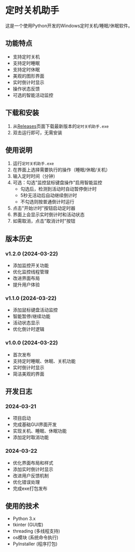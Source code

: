 # 定时关机助手

这是一个使用Python开发的Windows定时关机/睡眠/休眠软件。

## 功能特点
- 支持定时关机
- 支持定时睡眠
- 支持定时休眠
- 美观的图形界面
- 实时倒计时显示
- 操作状态反馈
- 可选的智能活动监控

## 下载和安装
1. 从[Releases](https://github.com/yourusername/timer-app/releases)页面下载最新版本的`定时关机助手.exe`
2. 双击运行即可，无需安装

## 使用说明
1. 运行`定时关机助手.exe`
2. 在界面上选择需要执行的操作（睡眠/休眠/关机）
3. 输入定时时间（分钟）
4. 可选：勾选"监控鼠标键盘操作"启用智能监控
   - 勾选后，检测到活动时自动暂停倒计时
   - 5秒无活动后自动继续倒计时
   - 不勾选则按普通倒计时运行
5. 点击"开始计时"按钮启动定时器
6. 界面上会显示实时倒计时和活动状态
7. 如需取消，点击"取消计时"按钮

## 版本历史

### v1.2.0 (2024-03-22)
- 添加监控开关功能
- 优化监控线程管理
- 改进界面布局
- 提升用户体验

### v1.1.0 (2024-03-22)
- 添加鼠标键盘活动监控
- 智能暂停/继续功能
- 活动状态显示
- 优化倒计时逻辑

### v1.0.0 (2024-03-22)
- 首次发布
- 支持定时睡眠、休眠、关机功能
- 实时倒计时显示
- 简洁美观的界面

## 开发日志

### 2024-03-21
- 项目启动
- 完成基础GUI界面开发
- 实现关机、睡眠、休眠功能
- 添加定时取消功能

### 2024-03-22
- 优化界面布局和样式
- 添加实时倒计时显示
- 改进用户反馈机制
- 优化错误处理
- 完成exe打包发布

## 使用的技术
- Python 3.x
- tkinter (GUI库)
- threading (多线程支持)
- os模块 (系统命令执行)
- PyInstaller (程序打包) 